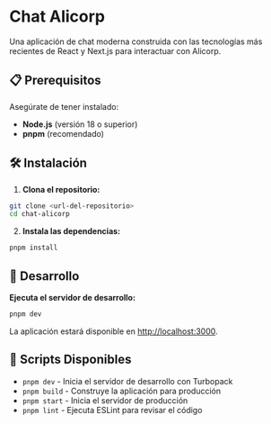 # Chat Alicorp

Una aplicación de chat moderna construida con las tecnologías más recientes de React y Next.js para interactuar con Alicorp.

## 📋 Prerequisitos

Asegúrate de tener instalado:
- **Node.js** (versión 18 o superior)
- **pnpm** (recomendado)

## 🛠️ Instalación

1. **Clona el repositorio:**
```bash
git clone <url-del-repositorio>
cd chat-alicorp
```

2. **Instala las dependencias:**
```bash
pnpm install
```

## 🚀 Desarrollo

**Ejecuta el servidor de desarrollo:**
```bash
pnpm dev
```

La aplicación estará disponible en [http://localhost:3000](http://localhost:3000).

## 📝 Scripts Disponibles

- `pnpm dev` - Inicia el servidor de desarrollo con Turbopack
- `pnpm build` - Construye la aplicación para producción
- `pnpm start` - Inicia el servidor de producción
- `pnpm lint` - Ejecuta ESLint para revisar el código
